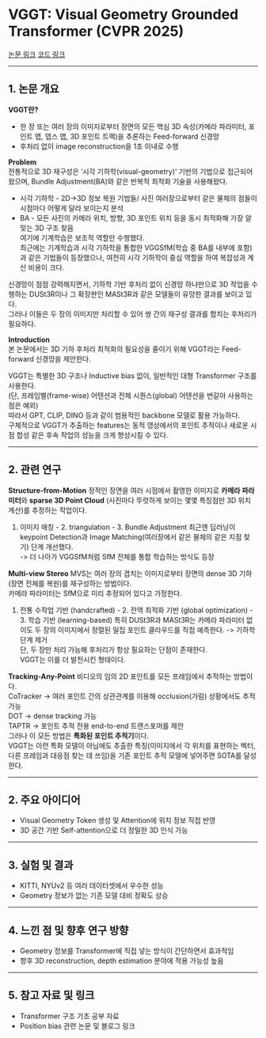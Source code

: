 # VGGT: Visual Geometry Grounded Transformer (CVPR 2025)

[논문 링크](https://arxiv.org/abs/2503.11651) 
[코드 링크](https://github.com/facebookresearch/vggt)

---

## 1. 논문 개요

**VGGT란?**
- 한 장 또는 여러 장의 이미지로부터 장면의 모든 핵심 3D 속성(카메라 파라미터, 포인트 맵, 뎁스 맵,
  3D 포인트 트랙)을 추론하는 Feed-forward 신경망
- 후처리 없이 image reconstruction을 1초 이내로 수행

**Problem**  
전통적으로 3D 재구성은 ‘시각 기하학(visual-geometry)’ 기반의 기법으로 접근되어 왔으며, Bundle Adjustment(BA)와 같은 반복적 최적화 기술을 사용해왔다.  
* 시각 기하학 - 2D->3D 정보 복원 기법들/ 사진 여러장으로부터 같은 물체의 점들이 시점마다 어떻게 달라 보이는지 분석
* BA - 모든 사진의 카메라 위치, 방향, 3D 포인트 위치 등을 동시 최적화해 가장 알맞는 3D 구조 찾음  
여기에 기계학습은 보조적 역할만 수행했다.  
최근에는 기계학습과 시각 기하학을 통합한 VGGSfM(학습 중 BA를 내부에 포함)과 같은 기법들이 등장했으나, 여전히 시각 기하학이 중심 역할을 하여 복잡성과 계산 비용이 크다.  
  
신경망이 점점 강력해지면서, 기하학 기반 후처리 없이 신경망 하나만으로 3D 작업을 수행하는 DUSt3R이나 그 확장판인 MASt3R과 같은 모델들이 유망한 결과를 보이고 있다.  
그러나 이들은 두 장의 이미지만 처리할 수 있어 쌍 간의 재구성 결과를 합치는 후처리가 필요하다.  

**Introduction**  
본 논문에서는 3D 기하 후처리 최적화의 필요성을 줄이기 위해 VGGT라는 Feed-forward 신경망을 제안한다.  

VGGT는 특별한 3D 구조나 Inductive bias 없이, 일반적인 대형 Transformer 구조를 사용한다.  
(단, 프레임별(frame-wise) 어텐션과 전체 시퀀스(global) 어텐션을 번갈아 사용하는 점은 예외)  
따라서 GPT, CLIP, DINO 등과 같이 범용적인 backbone 모델로 활용 가능하다.  
구체적으로 VGGT가 추출하는 features는 동적 영상에서의 포인트 추적이나 새로운 시점 합성 같은 후속 작업의 성능을 크게 향상시킬 수 있다.  


---

## 2. 관련 연구

**Structure-from-Motion**
정적인 장면을 여러 시점에서 촬영한 이미지로 **카메라 파라미터**와 **sparse 3D Point Cloud** (사진마다 뚜렷하게 보이는 몇몇 특징점만 3D 위치 계산)를 추정하는 작업이다.  
1. 이미지 매칭 - 2. triangulation - 3. Bundle Adjustment
최근엔 딥러닝이 keypoint Detection과 Image Matching(여러장에서 같은 물체의 같은 지점 찾기) 단계 개선했다.  
-> 더 나아가 VGGSfM처럼 SfM 전체를 통합 학습하는 방식도 등장

**Multi-view Stereo**
MVS는 여러 장의 겹치는 이미지로부터 장면의 dense 3D 기하(장면 전체를 복원)를 재구성하는 방법이다.  
카메라 파라미터는 SfM으로 미리 추정되어 있다고 가정한다.  
1. 전통 수작업 기반 (handcrafted) - 2. 전역 최적화 기반 (global optimization) - 3. 학습 기반 (learning-based)
특히 DUSt3R과 MASt3R는 카메라 파라미터 없이도 두 장의 이미지에서 정렬된 밀집 포인트 클라우드를 직접 예측한다. -> 기하학 단계 제거  
단, 두 장만 처리 가능해 후처리가 항상 필요하는 단점이 존재한다.  
VGGT는 이를 더 발전시킨 형태이다.

**Tracking-Any-Point**
비디오의 임의 2D 포인트를 모든 프레임에서 추적하는 방법이다.  
CoTracker -> 여러 포인트 간의 상관관계를 이용해 occlusion(가림) 상황에서도 추적 가능  
DOT -> dense tracking 가능  
TAPTR -> 포인트 추적 전용 end-to-end 트랜스포머를 제안  
그러나 이 모든 방법은 **특화된 포인트 추적기**이다.  
VGGT는 이런 특화 모델이 아님에도 추출한 특징(이미지에서 각 위치를 표현하는 벡터, 다른 프레임과 대응점 찾는 데 쓰임)을 기존 포인트 추적 모델에 넣어주면 SOTA를 달성한다.  

---

## 2. 주요 아이디어

- Visual Geometry Token 생성 및 Attention에 위치 정보 직접 반영
- 3D 공간 기반 Self-attention으로 더 정밀한 3D 인식 가능

---

## 3. 실험 및 결과

- KITTI, NYUv2 등 여러 데이터셋에서 우수한 성능
- Geometry 정보가 없는 기존 모델 대비 정확도 상승

---

## 4. 느낀 점 및 향후 연구 방향

- Geometry 정보를 Transformer에 직접 넣는 방식이 간단하면서 효과적임
- 향후 3D reconstruction, depth estimation 분야에 적용 가능성 높음

---

## 5. 참고 자료 및 링크

- Transformer 구조 기초 공부 자료  
- Position bias 관련 논문 및 블로그 링크

